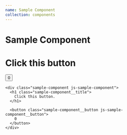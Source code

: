 ```yaml
---
name: Sample Component
collection: components
---
```


# Sample Component

<div class="sample-component js-sample-component">
  <h1 class="sample-component__title">
    Click this button
  </h1>

  <button class="sample-component__button js-sample-component__button">
    0
  </button>
</div>

```
<div class="sample-component js-sample-component">
  <h1 class="sample-component__title">
    Click this button.
  </h1>

  <button class="sample-component__button js-sample-component__button">
    0
  </button>
</div>
```